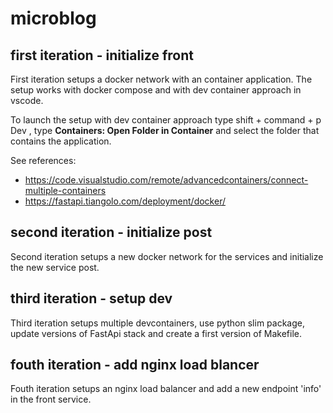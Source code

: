 # microblog

## first iteration - initialize front
First iteration setups a docker network with an container application. The setup works with docker compose and with dev container approach in vscode.

To launch the setup with dev container approach type shift + command + p Dev , type **Containers: Open Folder in Container** and select the folder that contains the application.

See references:
- https://code.visualstudio.com/remote/advancedcontainers/connect-multiple-containers
- https://fastapi.tiangolo.com/deployment/docker/

## second iteration - initialize post
Second iteration setups a new docker network for the services and initialize the new service post. 

## third iteration - setup dev
Third iteration setups multiple devcontainers, use python slim package, update versions of FastApi stack and create a first version of Makefile.

## fouth iteration - add nginx load blancer
Fouth iteration setups an nginx load balancer and add a new endpoint 'info' in the front service.